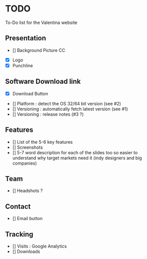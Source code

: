 # TODO

To-Do list for the Valentina website

## Presentation

- [] Background Picture CC
- [x] Logo
- [x] Punchline

## Software Download link

- [x] Download Button
- [] Platform : detect the OS 32/64 bit version (see #2)
- [] Versioning : automatically fetch latest version (see #1)
- [] Versioning : release notes (#3 ?)

## Features

- [] List of the 5-6 key features
- [] Screenshots
- [] 5-7 word description for each of the slides too so easier to understand why target markets need it (indy designers and big companies)

## Team

- [] Headshots ?

## Contact

- [] Email button

## Tracking

- [] Visits : Google Analytics
- [] Downloads  
